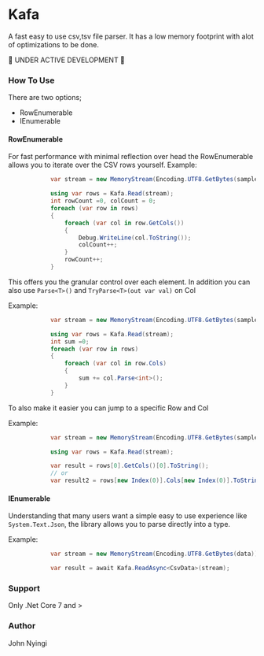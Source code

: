 # Kafa
A fast easy to use csv,tsv file parser. It has a low memory footprint with alot of optimizations to be done.

🚧 UNDER ACTIVE DEVELOPMENT 🚧
### How To Use
There are two options;
- RowEnumerable
- IEnumerable<T>

#### RowEnumerable 
For fast performance with minimal reflection over head the RowEnumerable allows you to iterate over the CSV rows yourself.
Example:
```c#
            var stream = new MemoryStream(Encoding.UTF8.GetBytes(sampleCSV));

            using var rows = Kafa.Read(stream);
            int rowCount =0, colCount = 0;
            foreach (var row in rows)
            {
                foreach (var col in row.GetCols())
                {
                    Debug.WriteLine(col.ToString());
                    colCount++;
                }
                rowCount++;
            }
```

This offers you the granular control over each element. In addition you can also use `Parse<T>()` and `TryParse<T>(out var val)` on Col

Example:
```c#
            var stream = new MemoryStream(Encoding.UTF8.GetBytes(sampleCSV));

            using var rows = Kafa.Read(stream);
            int sum =0;
            foreach (var row in rows)
            {
                foreach (var col in row.Cols)
                {
                    sum += col.Parse<int>();
                }
            }
```

To also make it easier you can jump to a specific Row and Col

Example:
```c#
            var stream = new MemoryStream(Encoding.UTF8.GetBytes(sampleCSV));

            using var rows = Kafa.Read(stream);

            var result = rows[0].GetCols()[0].ToString();
            // or
            var result2 = rows[new Index(0)].Cols[new Index(0)].ToString();
```
#### IEnumerable<T>
Understanding that many users want a simple easy to use experience like `System.Text.Json`, the library allows
you to parse directly into a type.

Example:
```c#
            var stream = new MemoryStream(Encoding.UTF8.GetBytes(data));

            var result = await Kafa.ReadAsync<CsvData>(stream);
```
### Support
Only .Net Core 7 and >
### Author
John Nyingi